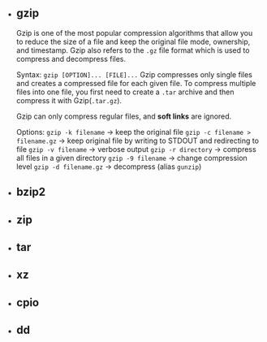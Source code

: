 - ## gzip
	Gzip is one of the most popular compression algorithms that allow you to reduce the size of a file and keep the original file mode, ownership, and timestamp.
	Gzip also refers to the `.gz` file format which is used to compress and decompress files.

	Syntax:
		`gzip [OPTION]... [FILE]...`
	Gzip compresses only single files and creates a compressed file for each given file. 
	To compress multiple files into one file, you first need to create a `.tar` archive and then compress it with Gzip(`.tar.gz`).

	Gzip can only compress regular files, and **soft links** are ignored.

	Options:
		`gzip -k filename` -> keep the original file
		`gzip -c filename > filename.gz` -> keep original file by writing to STDOUT and redirecting to file
		`gzip -v filename`	 -> verbose output
		`gzip -r directory` -> compress all files in a given directory
		`gzip -9 filename` -> change compression level
		`gzip -d filename.gz` -> decompress (alias `gunzip`)
 - ## bzip2
- ## zip
- ## tar
- ## xz
- ## cpio
- ## dd